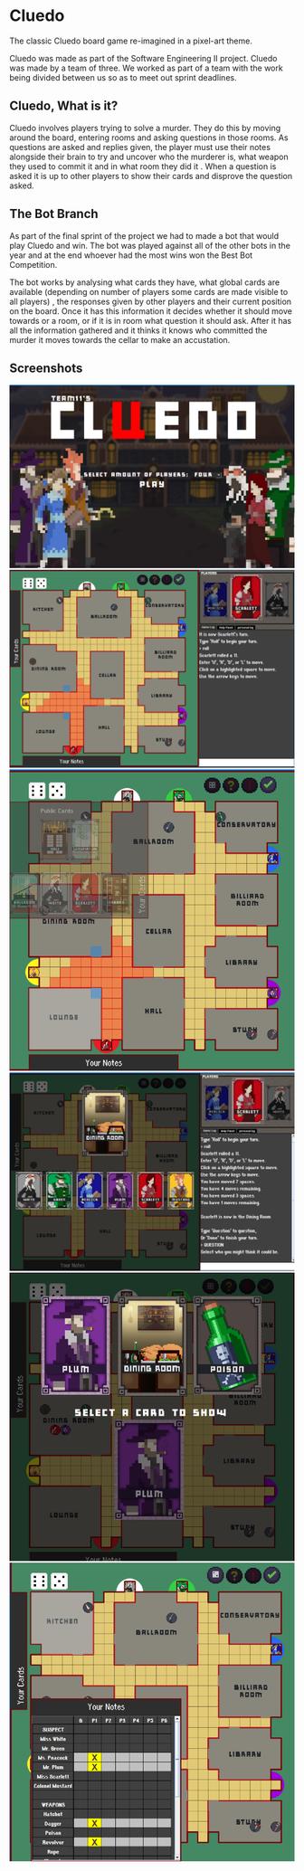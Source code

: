 # Cluedo
The classic Cluedo board game re-imagined in a pixel-art theme.

Cluedo was made as part of the Software Engineering II project. Cluedo was made by a team of three. We worked as part of a team with the
work being divided between us so as to meet out sprint deadlines.

## Cluedo, What is it?
Cluedo involves players trying to solve a murder. They do this by moving around the board, entering rooms and asking questions in those rooms.
As questions are asked and replies given, the player must use their notes alongside their brain to try and uncover who the murderer is, what weapon they used to commit it and in what room they did it
. When a question is asked it is up to other players to show their cards and disprove the question asked.

## The Bot Branch
As part of the final sprint of the project we had to made a bot that would play Cluedo and win. The bot was played against all of the other bots in
the year and at the end whoever had the most wins won the Best Bot Competition. 

The bot works by analysing what cards they have, what global cards are available (depending on number of players some cards are made visible to all players) 
, the responses given by other players and their current position on the board. Once it has this information it decides whether it should move towards or a room,
or if it is in room what question it should ask. After it has all the information gathered and it thinks it knows who committed the murder it moves towards the cellar to 
make an accustation.

## Screenshots
![alt text](https://github.com/DeBattlinBeen/Cluedo/blob/master/Cluedo_01.PNG)![alt text](https://github.com/DeBattlinBeen/Cluedo/blob/master/Cluedo_02.PNG)
![alt text](https://github.com/DeBattlinBeen/Cluedo/blob/master/Cluedo_03.PNG)
![alt text](https://github.com/DeBattlinBeen/Cluedo/blob/master/Cluedo_04.PNG)
![alt text](https://github.com/DeBattlinBeen/Cluedo/blob/master/Cluedo_05.PNG)
![alt text](https://github.com/DeBattlinBeen/Cluedo/blob/master/Cluedo_06.PNG)
